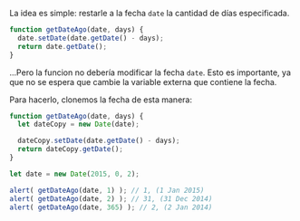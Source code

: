 La idea es simple: restarle a la fecha `date` la cantidad de días especificada.

```js
function getDateAgo(date, days) {
  date.setDate(date.getDate() - days);
  return date.getDate();
}
```

...Pero la funcion no debería modificar la fecha `date`. Esto es importante, ya que no se espera que cambie la variable externa que contiene la fecha.

Para hacerlo, clonemos la fecha de esta manera:

```js run demo
function getDateAgo(date, days) {
  let dateCopy = new Date(date);

  dateCopy.setDate(date.getDate() - days);
  return dateCopy.getDate();
}

let date = new Date(2015, 0, 2);

alert( getDateAgo(date, 1) ); // 1, (1 Jan 2015)
alert( getDateAgo(date, 2) ); // 31, (31 Dec 2014)
alert( getDateAgo(date, 365) ); // 2, (2 Jan 2014)
```
